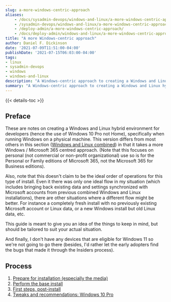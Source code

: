 ```yaml
---
slug: a-more-windows-centric-approach
aliases:
    - /docs/sysadmin-devops/windows-and-linux/a-more-windows-centric-approach/
    - /sysadmin-devops/windows-and-linux/a-more-windows-centric-approach/
    - /deploy-admin/a-more-windows-centric-approach/
    - /docs/deploy-admin/windows-and-linux/a-more-windows-centric-approach/
title: "A more Windows-centric approach"
author: Daniel F. Dickinson
date: '2021-07-09T11:51:00-04:00'
publishDate: '2021-07-15T06:03:00-04:00'
tags:
- linux
- sysadmin-devops
- windows
- windows-and-linux
description: "A Windows-centric approach to creating a Windows and Linux hybrid environment for developers."
summary: "A Windows-centric approach to creating a Windows and Linux hybrid environment for developers."
---
```


{{< details-toc >}}

## Preface

These are notes on creating a Windows and Linux hybrid environment for developers (hence the use of Windows 10 Pro not Home), specifically when running Windows on a physical machine. This version differs from most others in this section ([Windows and Linux combined](/tags/windows-and-linux/)) in that it takes a more Windows / Microsoft 365 centred approach. (Note that this focuses on personal (not commercial or non-profit organizational) use so is for the Personal or Family editions of Microsoft 365, not the Microsoft 365 for Business editions).

Also, note that this doesn't claim to be the ideal order of operations for this type of install. Even it there was only one ideal flow in my situation (which includes bringing back existing data and settings synchronized with Microsoft accounts from previous combined Windows and Linux installations), there are other situations where a different flow might be better. For instance a completely fresh install with no previously existing Microsoft account or Linux data, or a new Windows install but old Linux data, etc.

This guide is meant to give you an idea of the things to keep in mind, but should be tailored to suit your actual situation.

And finally, I don't have any devices that are eligible for Windows 11 so we're not going to go there (besides, I'd rather let the early adopters find the bugs that made it through the Insiders process).

## Process

1. [Prepare for installation (especially the media)](preparation.md)
2. [Perform the base install](base-install.md)
3. [First steps, post-install](first-steps-post-install.md)
4. [Tweaks and recommendations: Windows 10 Pro](tweaks-and-recommendations.md)
